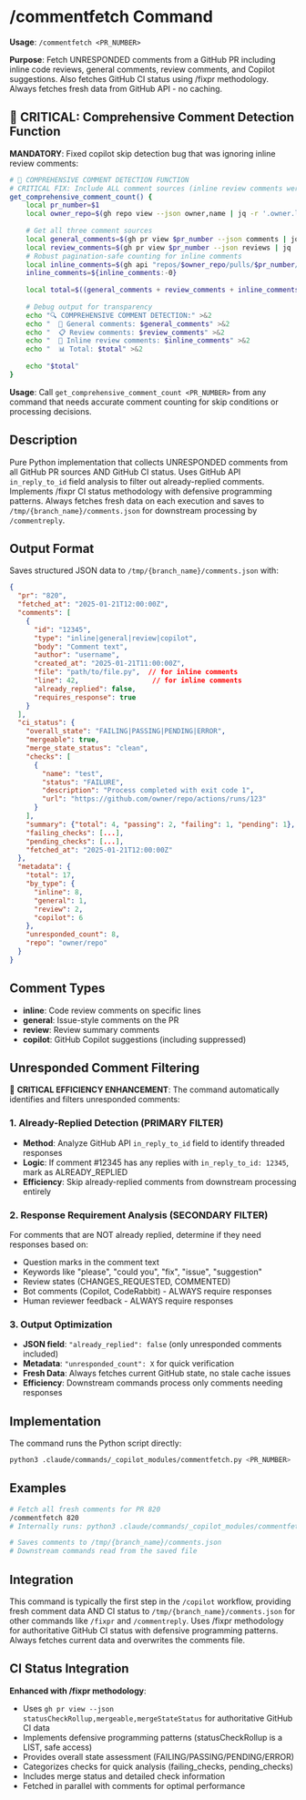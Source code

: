 # /commentfetch Command

**Usage**: `/commentfetch <PR_NUMBER>`

**Purpose**: Fetch UNRESPONDED comments from a GitHub PR including inline code reviews, general comments, review comments, and Copilot suggestions. Also fetches GitHub CI status using /fixpr methodology. Always fetches fresh data from GitHub API - no caching.

## 🚨 CRITICAL: Comprehensive Comment Detection Function

**MANDATORY**: Fixed copilot skip detection bug that was ignoring inline review comments:
```bash
# 🚨 COMPREHENSIVE COMMENT DETECTION FUNCTION 
# CRITICAL FIX: Include ALL comment sources (inline review comments were missing)
get_comprehensive_comment_count() {
    local pr_number=$1
    local owner_repo=$(gh repo view --json owner,name | jq -r '.owner.login + "/" + .name')
    
    # Get all three comment sources
    local general_comments=$(gh pr view $pr_number --json comments | jq '.comments | length')
    local review_comments=$(gh pr view $pr_number --json reviews | jq '.reviews | length')
    # Robust pagination-safe counting for inline comments
    local inline_comments=$(gh api "repos/$owner_repo/pulls/$pr_number/comments" --paginate --jq '.[].id' 2>/dev/null | wc -l | tr -d ' ')
    inline_comments=${inline_comments:-0}
    
    local total=$((general_comments + review_comments + inline_comments))
    
    # Debug output for transparency
    echo "🔍 COMPREHENSIVE COMMENT DETECTION:" >&2
    echo "  📝 General comments: $general_comments" >&2
    echo "  📋 Review comments: $review_comments" >&2  
    echo "  💬 Inline review comments: $inline_comments" >&2
    echo "  📊 Total: $total" >&2
    
    echo "$total"
}
```

**Usage**: Call `get_comprehensive_comment_count <PR_NUMBER>` from any command that needs accurate comment counting for skip conditions or processing decisions.

## Description

Pure Python implementation that collects UNRESPONDED comments from all GitHub PR sources AND GitHub CI status. Uses GitHub API `in_reply_to_id` field analysis to filter out already-replied comments. Implements /fixpr CI status methodology with defensive programming patterns. Always fetches fresh data on each execution and saves to `/tmp/{branch_name}/comments.json` for downstream processing by `/commentreply`.

## Output Format

Saves structured JSON data to `/tmp/{branch_name}/comments.json` with:

```json
{
  "pr": "820",
  "fetched_at": "2025-01-21T12:00:00Z",
  "comments": [
    {
      "id": "12345",
      "type": "inline|general|review|copilot",
      "body": "Comment text",
      "author": "username",
      "created_at": "2025-01-21T11:00:00Z",
      "file": "path/to/file.py",  // for inline comments
      "line": 42,                  // for inline comments
      "already_replied": false,
      "requires_response": true
    }
  ],
  "ci_status": {
    "overall_state": "FAILING|PASSING|PENDING|ERROR",
    "mergeable": true,
    "merge_state_status": "clean",
    "checks": [
      {
        "name": "test",
        "status": "FAILURE",
        "description": "Process completed with exit code 1",
        "url": "https://github.com/owner/repo/actions/runs/123"
      }
    ],
    "summary": {"total": 4, "passing": 2, "failing": 1, "pending": 1},
    "failing_checks": [...],
    "pending_checks": [...],
    "fetched_at": "2025-01-21T12:00:00Z"
  },
  "metadata": {
    "total": 17,
    "by_type": {
      "inline": 8,
      "general": 1,
      "review": 2,
      "copilot": 6
    },
    "unresponded_count": 8,
    "repo": "owner/repo"
  }
}
```

## Comment Types

- **inline**: Code review comments on specific lines
- **general**: Issue-style comments on the PR
- **review**: Review summary comments
- **copilot**: GitHub Copilot suggestions (including suppressed)

## Unresponded Comment Filtering

🚨 **CRITICAL EFFICIENCY ENHANCEMENT**: The command automatically identifies and filters unresponded comments:

### 1. Already-Replied Detection (PRIMARY FILTER)
- **Method**: Analyze GitHub API `in_reply_to_id` field to identify threaded responses
- **Logic**: If comment #12345 has any replies with `in_reply_to_id: 12345`, mark as ALREADY_REPLIED
- **Efficiency**: Skip already-replied comments from downstream processing entirely

### 2. Response Requirement Analysis (SECONDARY FILTER)
For comments that are NOT already replied, determine if they need responses based on:
- Question marks in the comment text
- Keywords like "please", "could you", "fix", "issue", "suggestion"
- Review states (CHANGES_REQUESTED, COMMENTED)
- Bot comments (Copilot, CodeRabbit) - ALWAYS require responses
- Human reviewer feedback - ALWAYS require responses

### 3. Output Optimization
- **JSON field**: `"already_replied": false` (only unresponded comments included)
- **Metadata**: `"unresponded_count": X` for quick verification
- **Fresh Data**: Always fetches current GitHub state, no stale cache issues
- **Efficiency**: Downstream commands process only comments needing responses

## Implementation

The command runs the Python script directly:
```bash
python3 .claude/commands/_copilot_modules/commentfetch.py <PR_NUMBER>
```

## Examples

```bash
# Fetch all fresh comments for PR 820
/commentfetch 820
# Internally runs: python3 .claude/commands/_copilot_modules/commentfetch.py 820

# Saves comments to /tmp/{branch_name}/comments.json
# Downstream commands read from the saved file
```

## Integration

This command is typically the first step in the `/copilot` workflow, providing fresh comment data AND CI status to `/tmp/{branch_name}/comments.json` for other commands like `/fixpr` and `/commentreply`. Uses /fixpr methodology for authoritative GitHub CI status with defensive programming patterns. Always fetches current data and overwrites the comments file.

## CI Status Integration

**Enhanced with /fixpr methodology**: 
- Uses `gh pr view --json statusCheckRollup,mergeable,mergeStateStatus` for authoritative GitHub CI data
- Implements defensive programming patterns (statusCheckRollup is a LIST, safe access)
- Provides overall state assessment (FAILING/PASSING/PENDING/ERROR)
- Categorizes checks for quick analysis (failing_checks, pending_checks)
- Includes merge status and detailed check information
- Fetched in parallel with comments for optimal performance
